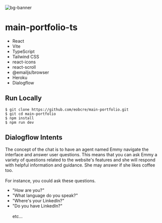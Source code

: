 ![bg-banner](https://user-images.githubusercontent.com/88697509/199711934-b17c9fec-c909-4e1f-9bf0-48ccd1ebeb44.png)

# main-portfolio-ts

- React
- Vite
- TypeScript
- Tailwind CSS
- react-icons
- react-scroll
- @emailjs/browser
- Heroku
- Dialogflow

## Run Locally

```
$ git clone https://github.com/eobcre/main-portfolio.git
$ git cd main-portfolio
$ npm install
$ npm run dev
```

## Dialogflow Intents

The concept of the chat is to have an agent named Emmy navigate the interface and answer user questions. This means that you can ask Emmy a variety of questions related to the website's features and she will respond with helpful information and guidance. She may answer if she likes coffee too.<br>
<br>
For instance, you could ask these questions.

- "How are you?"
- "What language do you speak?"
- "Where's your LinkedIn?"
- "Do you have LinkedIn?"
  <br>
  <br>
  etc...
